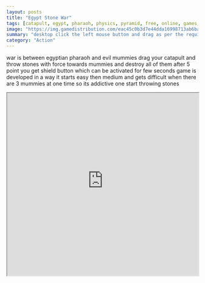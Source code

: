 ```yaml
---
layout: posts
title: "Egypt Stone War"
tags: [catapult, egypt, pharaoh, physics, pyramid, free, online, games, oyna, game, free, games, play, play, games]
image: "https://img.gamedistribution.com/eac45c0b3d7e44dda16998713ab6ba10.jpg"
summary: "desktop click the left mouse button and drag as per the requirement and then release the button mobile on mobile devices just swipe and release the catapult  free online games oyna game free games play play games"
category: "Action"
---
```


war is between egyptian pharaoh and evil mummies drag your catapult and throw stones with force towards mummies and destroy all of them after 5 point you get shield button which can be activated for few seconds game is developed in a way it starts easy then medium and gets difficult when there are 3 mummies at one time so its addictive one start throwing stones

<iframe width="100%" height="480px;" src="https://html5.gamedistribution.com/eac45c0b3d7e44dda16998713ab6ba10/"></iframe>
